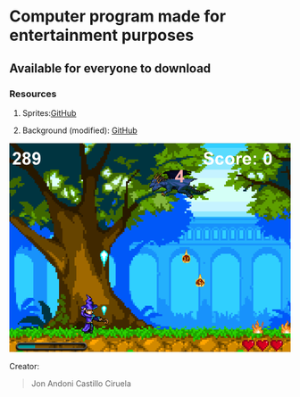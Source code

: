 

# Computer program made for __entertainment purposes__
## Available for everyone to download

### Resources

1. Sprites:[GitHub](https://opengameart.org/)

2. Background (modified): [GitHub](https://www.pinterest.es/pin/493566440391506865/)

![GitHub Logo](game.png)

Creator:

> Jon Andoni Castillo Ciruela





